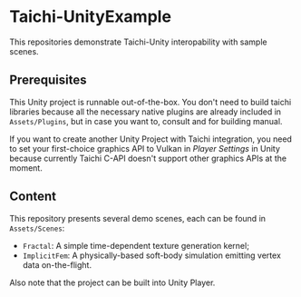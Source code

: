 # Taichi-UnityExample

This repositories demonstrate Taichi-Unity interopability with sample scenes.

## Prerequisites

This Unity project is runnable out-of-the-box. You don't need to build taichi libraries because all the necessary native plugins are already included in `Assets/Plugins`, but in case you want to, consult [](https://github.com/taichi-dev/taichi) and [](https://github.com/taichi-dev/taichi-unity2) for building manual.

If you want to create another Unity Project with Taichi integration, you need to set your first-choice graphics API to Vulkan in *Player Settings* in Unity because currently Taichi C-API doesn't support other graphics APIs at the moment.

## Content

This repository presents several demo scenes, each can be found in `Assets/Scenes`:

- `Fractal`: A simple time-dependent texture generation kernel;
- `ImplicitFem`: A physically-based soft-body simulation emitting vertex data on-the-flight.

Also note that the project can be built into Unity Player.
